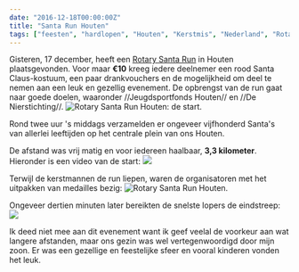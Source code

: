```yaml
---
date: "2016-12-18T00:00:00Z"
title: "Santa Run Houten"
tags: ["feesten", "hardlopen", "Houten", "Kerstmis", "Nederland", "Rotary International", "Santa Claus", "sport"]
---
```


Gisteren, 17 december, heeft een [Rotary Santa Run](http://houten.rotarysantarun.nl/) in Houten plaatsgevonden. Voor maar **€10** kreeg iedere deelnemer een rood Santa Claus-kostuum, een paar drankvouchers en de mogelijkheid om deel te nemen aan een leuk en gezellig evenement. De opbrengst van de run gaat naar goede doelen, waaronder //Jeugdsportfonds Houten// en //De Nierstichting//.
![](img:1.bp.blogspot.com/-8Rzu2vJR0rI/WFcANEjwGbI/AAAAAAAAotc/cVdP4yGjlDAIdYGYaQ6HVLglaaJigVC9gCPcB/s1600/dsc03878.picasaweb.jpg:a "Rotary Santa Run Houten: de start.")

Rond twee uur 's middags verzamelden er ongeveer vijfhonderd Santa's van allerlei leeftijden op het centrale plein van ons Houten.

<!--more-->

De afstand was vrij matig en voor iedereen haalbaar, **3,3 kilometer**. Hieronder is een video van de start:
![](youtube:FRJfjY40AZY)

Terwijl de kerstmannen de run liepen, waren de organisatoren met het uitpakken van medailles bezig:
![](img:3.bp.blogspot.com/-veIgHO9oqZY/WFcANA8DvRI/AAAAAAAAotc/G_HGcwcLyVkt4u_G-r-3IPGYJ0osuZ8_wCPcB/s1600/dsc03885.picasaweb.jpg:a "Rotary Santa Run Houten.")

Ongeveer dertien minuten later bereikten de snelste lopers de eindstreep:
![](youtube:mESmC00VJbk)

Ik deed niet mee aan dit evenement want ik geef veelal de voorkeur aan wat langere afstanden, maar ons gezin was wel vertegenwoordigd door mijn zoon. Er was een gezellige en feestelijke sfeer en vooral kinderen vonden het leuk.
